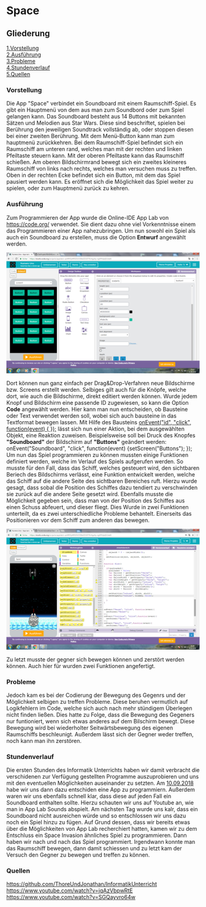 # Space

## Gliederung
[1.Vorstellung](#vorst)<br>
[2.Ausführung](#1)<br>
[3.Probleme](#2)<br>
[4.Stundenverlauf](#3)<br>
[5.Quellen](#4)<br>


### Vorstellung<a name="vorst"></a>
Die App "Space" verbindet ein Soundboard mit einem Raumschiff-Spiel. Es gibt ein Hauptmenü von dem aus man zum Soundbord oder zum Spiel gelangen kann. Das Soundboard besteht aus 14 Buttons mit bekannten Sätzen und Melodien aus Star Wars. Diese sind beschriftet, spielen bei Berührung den jeweiligen Soundtrack vollständig ab, oder stoppen diesen bei einer zweiten Berührung. Mit dem Menü-Button kann man zum hauptmenü zurückkehren. Bei dem Raumschiff-Spiel befindet sich ein Raumschiff am unteren rand, welches man mit der rechten und linken Pfeiltaste steuern kann. Mit der oberen Pfeiltaste kann das Raumschiff schießen. Am oberen Bildschirmrand bewegt sich ein zweites kleineres Raumschiff von links nach rechts, welches man versuchen muss zu treffen. Oben in der rechten Ecke befindet sich ein Button, mit dem das Spiel pausiert werden kann. Es eröffnet sich die Möglichkeit das Spiel weiter zu spielen, oder zum Hauptmenü zurück zu kehren.

### <a name="1"></a>Ausführung
Zum Programmieren der App wurde die Online-IDE App Lab von https://code.org/ verwendet. Sie dient dazu ohne viel Vorkenntnisse einem das Programmieren einer App nahezubringen. Um nun sowohl ein Spiel als auch ein Soundboard zu erstellen, muss die Option <b>Entwurf</b> angewählt werden. 

  ![pic1](new/10-09-2018_1.png "Screenshot AppLab")

Dort können nun ganz einfach per Drag&Drop-Verfahren neue Bildschirme bzw. Screens erstellt werden. Selbiges gilt auch für die Knöpfe, welche dort, wie auch die Bildschirme, direkt editiert werden können. Wurde jedem Knopf und Bildschirm eine passende ID zugewiesen, so kann die Option <b>Code</b> angewählt werden. Hier kann man nun entscheiden, ob Bausteine oder Text verwendet werden soll, wobei sich auch bausteine in das Textformat bewegen lassen. Mit Hilfe des Bausteins <ins>onEvent("id", "click", function(event) { });</ins> lässt sich nun einer Aktion, bei dem ausgewählten Objekt, eine Reaktion zuweisen. Beispielsweise soll bei Druck des Knopfes <b>"Soundboard"</b> der Bildschirm auf <b>"Buttons"</b> geändert werden: onEvent("Soundboard", "click", function(event) {setScreen("Buttons"); }); <br> Um nun das Spiel programmieren zu können mussten einige Funktionen definiert werden, welche im Verlauf des Spiels aufgerufen werden. So musste für den Fall, dass das Schiff, welches gesteuert wird, den sichtbaren Beriech des Bildschirms verlässt, eine Funktion entwickelt werden, welche das Schiff auf die andere Seite des sichtbaren Bereiches ruft. Hierzu wurde gesagt, dass sobal die Position des Schiffes dazu tendiert zu verschwinden sie zurück auf die andere Seite gesetzt wird. Ebenfalls musste die Möglichkeit gegeben sein, dass man von der Position des Schiffes aus einen Schuss abfeuert, und dieser fliegt. Dies Wurde in zwei Funktionen unterteilt, da es zwei unterschiedliche Probleme behantelt. Einerseits das Positionieren vor dem Schiff zum anderen das bewegen.

  ![pic2](new/30-10-2018.png "ScreenshotAppLab")

Zu letzt musste der gegner sich bewegen können und zerstört werden können. Auch hier für wurden zwei Funktionen angefertigt.

### <a name="2"></a>Probleme
Jedoch kam es bei der Codierung der Bewegung des Gegenrs und der Möglichkeit selbigen zu treffen Probleme. Diese beruhen vermutlich auf Logikfehlern im Code, welche sich auch nach mehr stündigem Überlegen nicht finden ließen. Dies hatte zu Folge, dass die Bewegung des Gegeners nur funtioniert, wenn sich etwas anderes auf dem Bilschirm bewegt. Diese Bewegung wird bei wiederholter Seitwärtsbewegung des eigenen Raumschiffs beschleunigt. Außerdem lässt sich der Gegner weder treffen, noch kann man ihn zerstören.

### <a name="3"></a>Stundenverlauf
Die ersten Stunden des Informatik Unterrichts haben wir damit verbracht die verschidenen zur Verfügung gestellten Programme auszuprobieren und uns mit den eventuellen Möglichkeiten auseinander zu setzten. Am <ins>10.09.2018</ins> habe wir uns dann dazu entschiden eine App zu programmiern. Außerdem waren wir uns ebenfalls schnell klar, dass diese auf jeden Fall ein Soundboard enthalten sollte. Hierzu schauten wir uns auf Youtube an, wie man in App Lab Sounds abspielt. Am nächsten Tag wurde uns kalr, dass ein Soundboard nicht ausreichen würde und so entschlossen wir uns dazu noch ein Spiel hinzu zu fügen. Auf Grund dessen, dass wir bereits etwas über die Möglichkeiten von App Lab recherchiert hatten, kamen wir zu dem Entschluss ein Space Invasion ähnliches Spiel zu programmieren. Dann haben wir nach und nach das Spiel programmiert. Irgendwann konnte man das Raumschiff bewegen, dann damit schiessen und zu letzt kam der Versuch den Gegner zu bewegen und treffen zu können.

### <a name="4"></a>Quellen
https://github.com/ThoreUndJonathan/InformatikUnterricht<br>
https://www.youtube.com/watch?v=jqAzVbpwRtE<br>
https://www.youtube.com/watch?v=SGQayvro64w
